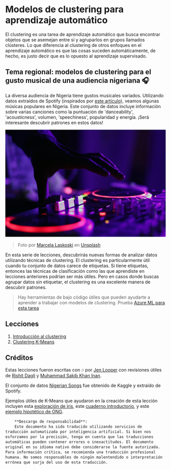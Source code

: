 # Modelos de clustering para aprendizaje automático

El clustering es una tarea de aprendizaje automático que busca encontrar objetos que se asemejan entre sí y agruparlos en grupos llamados clústeres. Lo que diferencia al clustering de otros enfoques en el aprendizaje automático es que las cosas suceden automáticamente, de hecho, es justo decir que es lo opuesto al aprendizaje supervisado.

## Tema regional: modelos de clustering para el gusto musical de una audiencia nigeriana 🎧

La diversa audiencia de Nigeria tiene gustos musicales variados. Utilizando datos extraídos de Spotify (inspirados por [este artículo](https://towardsdatascience.com/country-wise-visual-analysis-of-music-taste-using-spotify-api-seaborn-in-python-77f5b749b421)), veamos algunas músicas populares en Nigeria. Este conjunto de datos incluye información sobre varias canciones como la puntuación de 'danceability', 'acousticness', volumen, 'speechiness', popularidad y energía. ¡Será interesante descubrir patrones en estos datos!

![Un tocadiscos](../../../translated_images/turntable.f2b86b13c53302dc106aa741de9dc96ac372864cf458dd6f879119857aab01da.es.jpg)

> Foto por <a href="https://unsplash.com/@marcelalaskoski?utm_source=unsplash&utm_medium=referral&utm_content=creditCopyText">Marcela Laskoski</a> en <a href="https://unsplash.com/s/photos/nigerian-music?utm_source=unsplash&utm_medium=referral&utm_content=creditCopyText">Unsplash</a>
  
En esta serie de lecciones, descubrirás nuevas formas de analizar datos utilizando técnicas de clustering. El clustering es particularmente útil cuando tu conjunto de datos carece de etiquetas. Si tiene etiquetas, entonces las técnicas de clasificación como las que aprendiste en lecciones anteriores podrían ser más útiles. Pero en casos donde buscas agrupar datos sin etiquetar, el clustering es una excelente manera de descubrir patrones.

> Hay herramientas de bajo código útiles que pueden ayudarte a aprender a trabajar con modelos de clustering. Prueba [Azure ML para esta tarea](https://docs.microsoft.com/learn/modules/create-clustering-model-azure-machine-learning-designer/?WT.mc_id=academic-77952-leestott)

## Lecciones

1. [Introducción al clustering](1-Visualize/README.md)
2. [Clustering K-Means](2-K-Means/README.md)

## Créditos

Estas lecciones fueron escritas con 🎶 por [Jen Looper](https://www.twitter.com/jenlooper) con revisiones útiles de [Rishit Dagli](https://rishit_dagli) y [Muhammad Sakib Khan Inan](https://twitter.com/Sakibinan).

El conjunto de datos [Nigerian Songs](https://www.kaggle.com/sootersaalu/nigerian-songs-spotify) fue obtenido de Kaggle y extraído de Spotify.

Ejemplos útiles de K-Means que ayudaron en la creación de esta lección incluyen esta [exploración de iris](https://www.kaggle.com/bburns/iris-exploration-pca-k-means-and-gmm-clustering), este [cuaderno introductorio](https://www.kaggle.com/prashant111/k-means-clustering-with-python), y este [ejemplo hipotético de ONG](https://www.kaggle.com/ankandash/pca-k-means-clustering-hierarchical-clustering).

        **Descargo de responsabilidad**: 
        Este documento ha sido traducido utilizando servicios de traducción automatizada por inteligencia artificial. Si bien nos esforzamos por la precisión, tenga en cuenta que las traducciones automáticas pueden contener errores o inexactitudes. El documento original en su idioma nativo debe considerarse la fuente autorizada. Para información crítica, se recomienda una traducción profesional humana. No somos responsables de ningún malentendido o interpretación errónea que surja del uso de esta traducción.